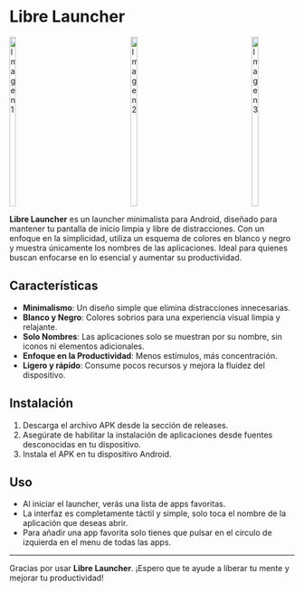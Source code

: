 # Libre Launcher

<div style="display: flex; gap: 10px; width: 100%; justify-content: space-between;">
  <img src="https://github.com/user-attachments/assets/7ca47edd-6d79-4143-9f40-ff986da8e3f6" alt="Imagen 1" style="width: 15%; height: auto; height: 300px;">
  <img src="https://github.com/user-attachments/assets/86f2de1d-00cb-478f-8e69-a78ad84ba633" alt="Imagen 2" style="width: 15%; height: auto; height: 300px;">
  <img src="https://github.com/user-attachments/assets/e6048236-918e-4d60-ba25-c93a0e8c8ff8" alt="Imagen 3" style="width: 15%; height: auto; height: 300px;">
</div>

**Libre Launcher** es un launcher minimalista para Android, diseñado para mantener tu pantalla de inicio limpia y libre de distracciones. Con un enfoque en la simplicidad, utiliza un esquema de colores en blanco y negro y muestra únicamente los nombres de las aplicaciones. Ideal para quienes buscan enfocarse en lo esencial y aumentar su productividad.

## Características

- **Minimalismo**: Un diseño simple que elimina distracciones innecesarias.
- **Blanco y Negro**: Colores sobrios para una experiencia visual limpia y relajante.
- **Solo Nombres**: Las aplicaciones solo se muestran por su nombre, sin iconos ni elementos adicionales.
- **Enfoque en la Productividad**: Menos estímulos, más concentración.
- **Ligero y rápido**: Consume pocos recursos y mejora la fluidez del dispositivo.

## Instalación

1. Descarga el archivo APK desde la sección de releases.
2. Asegúrate de habilitar la instalación de aplicaciones desde fuentes desconocidas en tu dispositivo.
3. Instala el APK en tu dispositivo Android.

## Uso

- Al iniciar el launcher, verás una lista de apps favoritas.
- La interfaz es completamente táctil y simple, solo toca el nombre de la aplicación que deseas abrir.
- Para añadir una app favorita solo tienes que pulsar en el circulo de izquierda en el menu de todas las apps.

---

Gracias por usar **Libre Launcher**. ¡Espero que te ayude a liberar tu mente y mejorar tu productividad!
